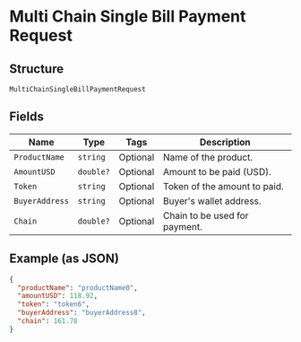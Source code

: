 
# Multi Chain Single Bill Payment Request

## Structure

`MultiChainSingleBillPaymentRequest`

## Fields

| Name | Type | Tags | Description |
|  --- | --- | --- | --- |
| `ProductName` | `string` | Optional | Name of the product. |
| `AmountUSD` | `double?` | Optional | Amount to be paid (USD). |
| `Token` | `string` | Optional | Token of the amount to paid. |
| `BuyerAddress` | `string` | Optional | Buyer's wallet address. |
| `Chain` | `double?` | Optional | Chain to be used for payment. |

## Example (as JSON)

```json
{
  "productName": "productName0",
  "amountUSD": 118.92,
  "token": "token6",
  "buyerAddress": "buyerAddress8",
  "chain": 161.78
}
```

